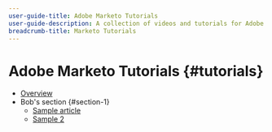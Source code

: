 ```yaml
---
user-guide-title: Adobe Marketo Tutorials
user-guide-description: A collection of videos and tutorials for Adobe Marketo.
breadcrumb-title: Marketo Tutorials
---
```


# Adobe Marketo Tutorials {#tutorials}

+ [Overview](overview.md)
+ Bob's section {#section-1}
  + [Sample article](sample-article.md)
  + [Sample 2](sample-article-2.md)

<!--

Articles must be added to this TOC file in order to render.

Use this list format to specify links to articles and section headings that expand and collapse in the left rail of the user guide.

An article link CANNOT be used as a section heading.
-->
